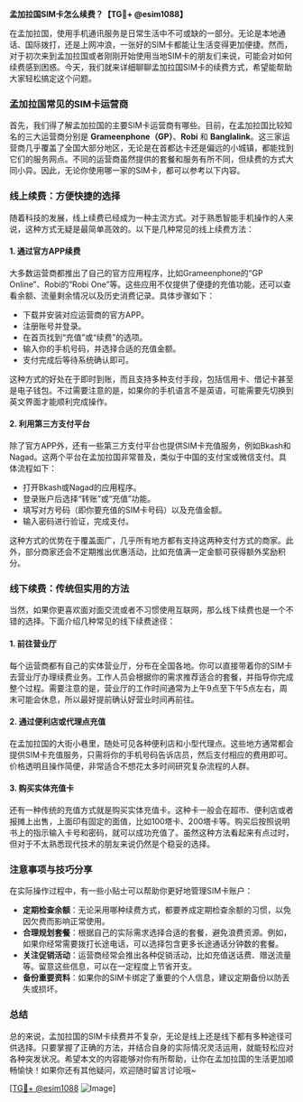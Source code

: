 **孟加拉国SIM卡怎么续费？【TG💪+ @esim1088】**

在孟加拉国，使用手机通讯服务是日常生活中不可或缺的一部分。无论是本地通话、国际拨打，还是上网冲浪，一张好的SIM卡都能让生活变得更加便捷。然而，对于初次来到孟加拉国或者刚刚开始使用当地SIM卡的朋友们来说，可能会对如何续费感到困惑。今天，我们就来详细聊聊孟加拉国SIM卡的续费方式，希望能帮助大家轻松搞定这个问题。

### 孟加拉国常见的SIM卡运营商

首先，我们得了解孟加拉国的主要SIM卡运营商有哪些。目前，在孟加拉国比较知名的三大运营商分别是 **Grameenphone（GP）**、**Robi** 和 **Banglalink**。这三家运营商几乎覆盖了全国大部分地区，无论是在首都达卡还是偏远的小城镇，都能找到它们的服务网点。不同的运营商虽然提供的套餐和服务有所不同，但续费的方式大同小异。因此，无论你使用哪一家的SIM卡，都可以参考以下内容。

### 线上续费：方便快捷的选择

随着科技的发展，线上续费已经成为一种主流方式。对于熟悉智能手机操作的人来说，这种方式无疑是最简单高效的。以下是几种常见的线上续费方法：

#### 1. **通过官方APP续费**
大多数运营商都推出了自己的官方应用程序，比如Grameenphone的“GP Online”、Robi的“Robi One”等。这些应用不仅提供了便捷的充值功能，还可以查看余额、流量剩余情况以及历史消费记录。具体步骤如下：
- 下载并安装对应运营商的官方APP。
- 注册账号并登录。
- 在首页找到“充值”或“续费”的选项。
- 输入你的手机号码，并选择合适的充值金额。
- 支付完成后等待系统确认即可。

这种方式的好处在于即时到账，而且支持多种支付手段，包括信用卡、借记卡甚至是电子钱包。不过需要注意的是，如果你的手机语言不是英语，可能需要先切换到英文界面才能顺利完成操作。

#### 2. **利用第三方支付平台**
除了官方APP外，还有一些第三方支付平台也提供SIM卡充值服务，例如Bkash和Nagad。这两个平台在孟加拉国非常普及，类似于中国的支付宝或微信支付。具体流程如下：
- 打开Bkash或Nagad的应用程序。
- 登录账户后选择“转账”或“充值”功能。
- 填写对方号码（即你要充值的SIM卡号码）以及充值金额。
- 输入密码进行验证，完成支付。

这种方式的优势在于覆盖面广，几乎所有地方都有支持这两种支付方式的商家。此外，部分商家还会不定期推出优惠活动，比如充值满一定金额可获得额外奖励积分。

### 线下续费：传统但实用的方法

当然，如果你更喜欢面对面交流或者不习惯使用互联网，那么线下续费也是一个不错的选择。下面介绍几种常见的线下续费途径：

#### 1. **前往营业厅**
每个运营商都有自己的实体营业厅，分布在全国各地。你可以直接带着你的SIM卡去营业厅办理续费业务。工作人员会根据你的需求推荐适合的套餐，并指导你完成整个过程。需要注意的是，营业厅的工作时间通常为上午9点至下午5点左右，周末可能会休息，所以最好提前确认好营业时间再前往。

#### 2. **通过便利店或代理点充值**
在孟加拉国的大街小巷里，随处可见各种便利店和小型代理点。这些地方通常都会提供SIM卡充值服务，只需将你的手机号码告诉店员，然后支付相应的费用即可。价格透明且操作简便，非常适合不想花太多时间研究复杂流程的人群。

#### 3. **购买实体充值卡**
还有一种传统的充值方式就是购买实体充值卡。这种卡一般会在超市、便利店或者报摊上出售，上面印有固定的面值，比如100塔卡、200塔卡等。购买后按照说明书上的指示输入卡号和密码，就可以成功充值了。虽然这种方法看起来有点过时，但对于不太熟悉现代技术的朋友来说仍然是个稳妥的选择。

### 注意事项与技巧分享

在实际操作过程中，有一些小贴士可以帮助你更好地管理SIM卡账户：

- **定期检查余额**：无论采用哪种续费方式，都要养成定期检查余额的习惯，以免因欠费而影响正常使用。
- **合理规划套餐**：根据自己的实际需求选择合适的套餐，避免浪费资源。例如，如果你经常需要拨打长途电话，可以选择包含更多长途通话分钟数的套餐。
- **关注促销活动**：运营商经常会推出各种促销活动，比如充值送话费、赠送流量等。留意这些信息，可以在一定程度上节省开支。
- **备份重要资料**：如果你的SIM卡绑定了重要的个人信息，建议定期备份以防丢失或损坏。

### 总结

总的来说，孟加拉国的SIM卡续费并不复杂，无论是线上还是线下都有多种途径可供选择。只要掌握了正确的方法，并结合自身的实际情况灵活运用，就能轻松应对各种突发状况。希望本文的内容能够对你有所帮助，让你在孟加拉国的生活更加顺畅愉快！如果你还有其他疑问，欢迎随时留言讨论哦~

[[TG💪+ @esim1088](https://t.me/s/esim1088) ![Image](https://i.postimg.cc/4NQfJmqS/Snipaste-2025-05-13-00-14-12.png)]